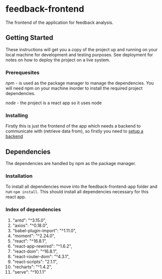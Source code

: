 # feedback-frontend
The frontend of the application for feedback analysis.

## Getting Started
These instructions will get you a copy of the project up and running on your local machine for development and testing purposes. See deployment for notes on how to deploy the project on a live system. 

### Prerequesites
*npm* - is used as the package manager to manage the dependencies. You will need npm on your machine inorder to install the required project dependencies.

*node* - the project is a react app so it uses node

### Installing
Firstly this is just the frontend of the app which needs a backend to communicate with (retrieve data from), so firstly you need to [setup a backend](https://github.com/GRP-17/feedback-backend)

## Dependencies
The dependencies are handled by npm as the package manager.

### Installation
To install all dependencies move into the feedback-frontend-app folder and run `npm install`. This should install all dependencies necessary for this react app.

### Index of dependencies
1. "antd": "^3.15.0",
2. "axios": "^0.18.0",
3. "babel-plugin-import": "^1.11.0",
4. "moment": "^2.24.0",
5. "react": "^16.8.1",
6. "react-app-rewired": "^1.6.2",
7. "react-dom": "^16.8.1",
8. "react-router-dom": "^4.3.1",
9. "react-scripts": "2.1.1",
10. "recharts": "^1.4.2",
11. "serve": "^10.1.1"
